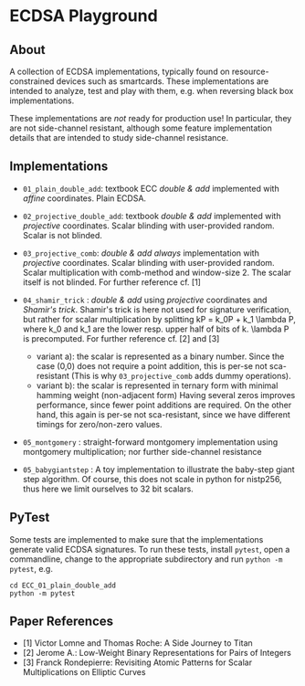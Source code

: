 # ECDSA Playground

## About

A collection of ECDSA implementations, typically found on resource-constrained devices such as smartcards.
These implementations are intended to analyze, test and play with them, e.g. when reversing
black box implementations.

These implementations are _not_ ready for production use! In particular, they are not side-channel resistant, although some
feature implementation details that are intended to study side-channel resistance.

## Implementations

- `01_plain_double_add`: textbook ECC *double & add* implemented with *affine* coordinates. Plain ECDSA.
  
- `02_projective_double_add`: textbook *double & add* implemented with *projective* coordinates. Scalar blinding
  with user-provided random. Scalar is not blinded.
    
- `03_projective_comb`: *double & add always* implementation with *projective* coordinates. 
  Scalar blinding with user-provided random. Scalar multiplication with comb-method
  and window-size 2. The scalar itself is not blinded. For further 
  reference cf. [1]
  
- `04_shamir_trick` : *double & add* using *projective* coordinates and *Shamir's trick*. Shamir's trick
  is here not used for signature verification, but rather for scalar multiplication by splitting
  kP = k_0P + k_1 \lambda P, where k_0 and k_1 are the lower resp. upper half of bits of k. \lambda P
  is precomputed. For further reference cf. [2] and [3]
  - variant a): the scalar is represented as a binary number. Since the case (0,0) does not require
    a point addition, this is per-se not sca-resistant (This is why `03_projective_comb` adds dummy operations).
  - variant b): the scalar is represented in ternary form with minimal hamming weight (non-adjacent form)
    Having several zeros improves performance, since fewer point additions are required. On the other hand,
    this again is per-se not sca-resistant, since we have different timings for zero/non-zero values.

- `05_montgomery` : straight-forward montgomery implementation using montgomery multiplication; nor further
   side-channel resistance

- `05_babygiantstep` : A toy implementation to illustrate the baby-step giant step algorithm. Of course, 
   this does not scale in python for nistp256, thus here we limit ourselves to 32 bit scalars.

## PyTest

Some tests are implemented to make sure that the implementations generate valid ECDSA signatures. To run
these tests, install `pytest`, open a commandline, change to the appropriate subdirectory and run `python -m pytest`, e.g. 

````
cd ECC_01_plain_double_add
python -m pytest
````
  
## Paper References

- [1] Victor Lomne and Thomas Roche: A Side Journey to Titan
- [2] Jerome A.: Low-Weight Binary Representations for Pairs of Integers
- [3] Franck Rondepierre: Revisiting Atomic Patterns for Scalar Multiplications on Elliptic Curves

